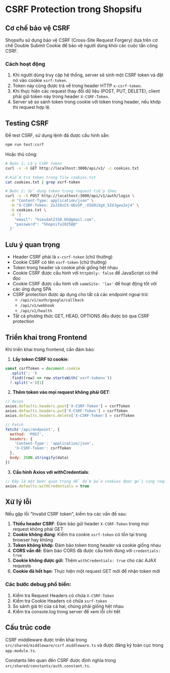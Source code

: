 # CSRF Protection trong Shopsifu

## Cơ chế bảo vệ CSRF

Shopsifu sử dụng bảo vệ CSRF (Cross-Site Request Forgery) dựa trên cơ chế Double Submit Cookie để bảo vệ người dùng khỏi các cuộc tấn công CSRF.

### Cách hoạt động

1. Khi người dùng truy cập hệ thống, server sẽ sinh một CSRF token và đặt nó vào cookie `xsrf-token`.
2. Token này cũng được trả về trong header HTTP `x-csrf-token`.
3. Khi thực hiện các request thay đổi dữ liệu (POST, PUT, DELETE), client phải gửi token này trong header `X-CSRF-Token`.
4. Server sẽ so sánh token trong cookie với token trong header, nếu khớp thì request hợp lệ.

## Testing CSRF

Để test CSRF, sử dụng lệnh đã được cấu hình sẵn:

```bash
npm run test:csrf
```

Hoặc thủ công:

```bash
# Bước 1: Lấy CSRF token
curl -v -X GET http://localhost:3000/api/v1/ -c cookies.txt

# Kiểm tra token trong file cookies.txt
cat cookies.txt | grep xsrf-token

# Bước 2: Sử dụng token trong request tiếp theo
curl -v -X POST http://localhost:3000/api/v1/auth/login \
  -H "Content-Type: application/json" \
  -H "X-CSRF-Token: ZoJI8zCX-UDvSP_-X5G0iXgX_5IUJgwv2ej4" \
  -b cookies.txt \
  -d '{
    "email": "hieudat2310.bh@gmail.com",
    "password": "Shopsifu2025@@"
  }'
```

## Lưu ý quan trọng

- Header CSRF phải là `x-csrf-token` (chữ thường)
- Cookie CSRF có tên `xsrf-token` (chữ thường)
- Token trong header và cookie phải giống hệt nhau
- Cookie CSRF được cấu hình với `httpOnly: false` để JavaScript có thể đọc
- Cookie CSRF được cấu hình với `sameSite: 'lax'` để hoạt động tốt với các ứng dụng SPA
- CSRF protection được áp dụng cho tất cả các endpoint ngoại trừ:
  - `/api/v1/auth/google/callback`
  - `/api/v1/webhook`
  - `/api/v1/health`
- Tất cả phương thức GET, HEAD, OPTIONS đều được bỏ qua CSRF protection

## Triển khai trong Frontend

Khi triển khai trong frontend, cần đảm bảo:

1. **Lấy token CSRF từ cookie**:

```javascript
const csrfToken = document.cookie
  .split('; ')
  .find((row) => row.startsWith('xsrf-token='))
  ?.split('=')[1]
```

2. **Thêm token vào mọi request không phải GET**:

```javascript
// Axios
axios.defaults.headers.post['X-CSRF-Token'] = csrfToken
axios.defaults.headers.put['X-CSRF-Token'] = csrfToken
axios.defaults.headers.delete['X-CSRF-Token'] = csrfToken

// Fetch
fetch('/api/endpoint', {
  method: 'POST',
  headers: {
    'Content-Type': 'application/json',
    'X-CSRF-Token': csrfToken
  },
  body: JSON.stringify(data)
})
```

3. **Cấu hình Axios với withCredentials**:

```javascript
// Đây là một bước quan trọng để đảm bảo cookies được gửi cùng request
axios.defaults.withCredentials = true
```

## Xử lý lỗi

Nếu gặp lỗi "Invalid CSRF token", kiểm tra các vấn đề sau:

1. **Thiếu header CSRF**: Đảm bảo gửi header `X-CSRF-Token` trong mọi request không phải GET
2. **Cookie không đúng**: Kiểm tra cookie `xsrf-token` có tồn tại trong browser hay không
3. **Token không khớp**: Đảm bảo token trong header và cookie giống nhau
4. **CORS vấn đề**: Đảm bảo CORS đã được cấu hình đúng với `credentials: true`
5. **Cookie không được gửi**: Thêm `withCredentials: true` cho các AJAX requests
6. **Cookie đã hết hạn**: Thực hiện một request GET mới để nhận token mới

### Các bước debug phổ biến:

1. Kiểm tra Request Headers có chứa `X-CSRF-Token`
2. Kiểm tra Cookie Headers có chứa `xsrf-token`
3. So sánh giá trị của cả hai, chúng phải giống hệt nhau
4. Kiểm tra console.log trong server để xem lỗi chi tiết

## Cấu trúc code

CSRF middleware được triển khai trong `src/shared/middleware/csrf.middleware.ts` và được đăng ký toàn cục trong `app.module.ts`.

Constants liên quan đến CSRF được định nghĩa trong `src/shared/constants/auth.constant.ts`.
